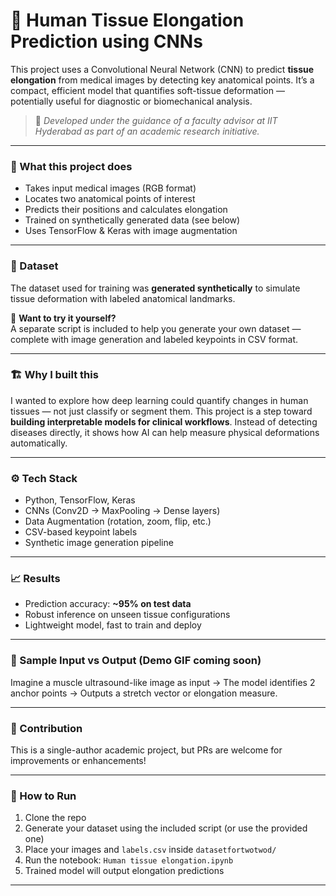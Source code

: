 # 🧠 Human Tissue Elongation Prediction using CNNs

This project uses a Convolutional Neural Network (CNN) to predict **tissue elongation** from medical images by detecting key anatomical points. It’s a compact, efficient model that quantifies soft-tissue deformation — potentially useful for diagnostic or biomechanical analysis.

> 📍 *Developed under the guidance of a faculty advisor at IIT Hyderabad as part of an academic research initiative.*

---

### 🚀 What this project does
- Takes input medical images (RGB format)
- Locates two anatomical points of interest
- Predicts their positions and calculates elongation
- Trained on synthetically generated data (see below)
- Uses TensorFlow & Keras with image augmentation

---

### 🧪 Dataset
The dataset used for training was **generated synthetically** to simulate tissue deformation with labeled anatomical landmarks.

🔧 **Want to try it yourself?**  
A separate script is included to help you generate your own dataset — complete with image generation and labeled keypoints in CSV format.

---

### 🏗️ Why I built this
I wanted to explore how deep learning could quantify changes in human tissues — not just classify or segment them. This project is a step toward **building interpretable models for clinical workflows**. Instead of detecting diseases directly, it shows how AI can help measure physical deformations automatically.

---

### ⚙️ Tech Stack
- Python, TensorFlow, Keras
- CNNs (Conv2D → MaxPooling → Dense layers)
- Data Augmentation (rotation, zoom, flip, etc.)
- CSV-based keypoint labels
- Synthetic image generation pipeline

---

### 📈 Results
- Prediction accuracy: **~95% on test data**
- Robust inference on unseen tissue configurations
- Lightweight model, fast to train and deploy

---

### 🧠 Sample Input vs Output (Demo GIF coming soon)
Imagine a muscle ultrasound-like image as input → The model identifies 2 anchor points → Outputs a stretch vector or elongation measure.

---

### 🤝 Contribution
This is a single-author academic project, but PRs are welcome for improvements or enhancements!

---

### 📁 How to Run
1. Clone the repo  
2. Generate your dataset using the included script (or use the provided one)  
3. Place your images and `labels.csv` inside `datasetfortwotwod/`  
4. Run the notebook: `Human tissue elongation.ipynb`  
5. Trained model will output elongation predictions

---

